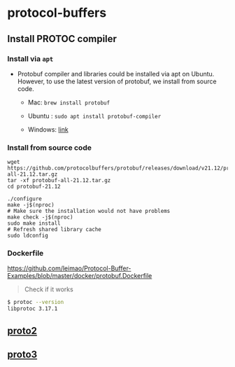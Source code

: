 # protocol-buffers

## Install PROTOC compiler

### Install via `apt`
- Protobuf compiler and libraries could be installed via apt on Ubuntu. However, to use the latest version of protobuf, we install from source code.

    - Mac: `brew install protobuf`

    - Ubuntu : `sudo apt install protobuf-compiler`

    - Windows: [link](https://www.geeksforgeeks.org/how-to-install-protocol-buffers-on-windows/)

### Install from source code

```
wget https://github.com/protocolbuffers/protobuf/releases/download/v21.12/protobuf-all-21.12.tar.gz
tar -xf protobuf-all-21.12.tar.gz
cd protobuf-21.12

./configure
make -j$(nproc)
# Make sure the installation would not have problems
make check -j$(nproc)
sudo make install
# Refresh shared library cache
sudo ldconfig
```

### Dockerfile

https://github.com/leimao/Protocol-Buffer-Examples/blob/master/docker/protobuf.Dockerfile

> Check if it works

```bash
$ protoc --version
libprotoc 3.17.1
```


## [proto2](proto2/)

## [proto3](proto3/)
